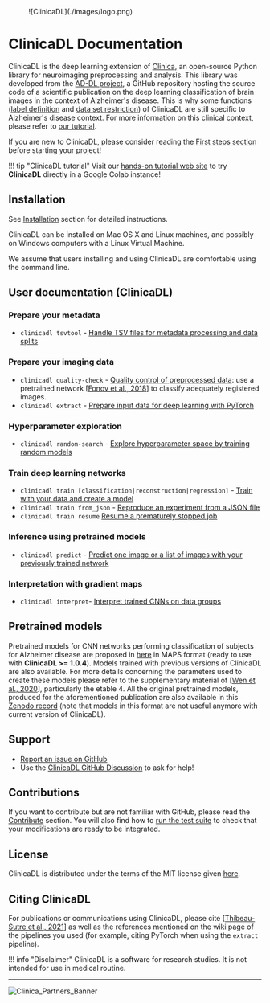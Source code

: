 <figure markdown>
  ![ClinicaDL](./images/logo.png)
</figure>

# ClinicaDL Documentation

ClinicaDL is the deep learning extension of
[Clinica](https://aramislab.paris.inria.fr/clinica/docs/public/latest/), an
open-source Python library for neuroimaging preprocessing and analysis.  This
library was developed from the [AD-DL
project](https://github.com/aramis-lab/AD-DL), a GitHub repository hosting the
source code of a scientific publication on the deep learning classification of
brain images in the context of Alzheimer's disease. This is why some functions
([label
definition](TSVTools.md#getlabels---extract-labels-specific-to-alzheimers-disease)
and [data set
restriction](TSVTools.md#restrict---reproduce-restrictions-on-specific-datasets))
of ClinicaDL are still specific to Alzheimer's disease context. For more
information on this clinical context, please refer to [our
tutorial](https://aramislab.paris.inria.fr/clinicadl/tuto/).

If you are new to ClinicaDL, please consider reading the [First steps
section](./Introduction.md) before starting your project!

!!! tip "ClinicaDL tutorial"
    Visit our [hands-on tutorial web site](https://aramislab.paris.inria.fr/clinicadl/tuto/) 
    to try **ClinicaDL** directly in a Google Colab instance!

## Installation

See [Installation](./Installation.md) section for detailed instructions.

ClinicaDL can be installed on Mac OS X and Linux machines, and possibly on
Windows computers with a Linux Virtual Machine.

We assume that users installing and using ClinicaDL are comfortable using the
command line.

## User documentation (ClinicaDL)

### Prepare your metadata
- `clinicadl tsvtool` - [Handle TSV files for metadata processing and data splits](./TSVTools.md)

### Prepare your imaging data
- `clinicadl quality-check` - [Quality control of preprocessed data](Preprocessing/QualityCheck.md): use a pretrained network [[Fonov et al., 2018](https://www.biorxiv.org/content/10.1101/303487v1)] to classify adequately registered images.
- `clinicadl extract` - [Prepare input data for deep learning with PyTorch](Preprocessing/Extract.md)

### Hyperparameter exploration
- `clinicadl random-search` - [Explore hyperparameter space by training random models](./RandomSearch.md)

### Train deep learning networks
- `clinicadl train [classification|reconstruction|regression]` - [Train with your data and create a model](./Train/Introduction.md)
- `clinicadl train from_json` - [Reproduce an experiment from a JSON file](./Train/Retrain.md)
- `clinicadl train resume` [Resume a prematurely stopped job](./Train/Resume.md)

### Inference using pretrained models
- `clinicadl predict` - [Predict one image or a list of images with your previously trained network](Predict.md)

### Interpretation with gradient maps
- `clinicadl interpret`- [Interpret trained CNNs on data groups](./Interpret.md)

## Pretrained models

Pretrained models for CNN networks performing classification of subjects for
Alzheimer disease are proposed in
[here](https://aramislab.paris.inria.fr/clinicadl/files/models/v1.1.0/) in MAPS
format (ready to use with **ClinicaDL >= 1.0.4**). Models trained with previous
versions of ClinicaDL are also available. For more details concerning the
parameters used to create these models please refer to the supplementary
material of [[Wen et al., 2020](https://doi.org/10.1016/j.media.2020.101694)],
particularly the etable 4.  All the original pretrained models, produced for
the aforementioned publication are also available in this [Zenodo
record](https://zenodo.org/record/3491003) (note that models in this format are
not useful anymore with current version of ClinicaDL). 

## Support
- [Report an issue on GitHub](https://github.com/aramis-lab/clinicadl/issues)
- Use the [ClinicaDL GitHub Discussion](https://github.com/aramis-lab/clinicadl/discussions) to ask for help!

## Contributions
If you want to contribute but are not familiar with GitHub, please read the [Contribute](Contribute/Newcomers.md) section.
You will also find how to [run the test suite](Contribute/Test.md) to check that your modifications are ready to be integrated.

## License
ClinicaDL is distributed under the terms of the MIT license given [here](https://github.com/aramis-lab/clinicadl/blob/dev/LICENSE.txt).

## Citing ClinicaDL
For publications or communications using ClinicaDL, please cite [[Thibeau-Sutre et al., 2021](https://www.sciencedirect.com/science/article/abs/pii/S0169260722002000)] 
as well as the references mentioned on the wiki page of the pipelines you used 
(for example, citing PyTorch when using the `extract` pipeline).

!!! info "Disclaimer"
    ClinicaDL is a software for research studies. It is not intended for use in medical routine.

---

![Clinica_Partners_Banner](https://aramislab.paris.inria.fr/clinica/docs/public/latest/img/Clinica_Partners_Banner.png)
